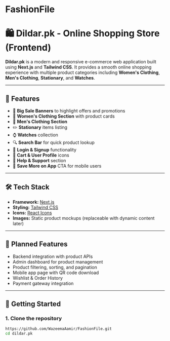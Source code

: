 # FashionFile
# 🛍️ Dildar.pk - Online Shopping Store (Frontend)

**Dildar.pk** is a modern and responsive e-commerce web application built using **Next.js** and **Tailwind CSS**. It provides a smooth online shopping experience with multiple product categories including **Women's Clothing**, **Men's Clothing**, **Stationary**, and **Watches**.

---

## 🌟 Features

- 🎯 **Big Sale Banners** to highlight offers and promotions
- 👗 **Women's Clothing Section** with product cards
- 👕 **Men's Clothing Section**
- ✏️ **Stationary** items listing
- ⌚ **Watches** collection
- 🔍 **Search Bar** for quick product lookup
- 👤 **Login & Signup** functionality
- 🛒 **Cart & User Profile** icons
- 💬 **Help & Support** section
- 📱 **Save More on App** CTA for mobile users

---

## 🛠️ Tech Stack

- **Framework:** [Next.js](https://nextjs.org/)
- **Styling:** [Tailwind CSS](https://tailwindcss.com/)
- **Icons:** [React Icons](https://react-icons.github.io/react-icons)
- **Images:** Static product mockups (replaceable with dynamic content later)

---

## 🚧 Planned Features

- Backend integration with product APIs
- Admin dashboard for product management
- Product filtering, sorting, and pagination
- Mobile app page with QR code download
- Wishlist & Order History
- Payment gateway integration

---

## 🚀 Getting Started

### 1. Clone the repository
```bash
https://github.com/WazeemaAamir/FashionFile.git
cd dildar.pk
